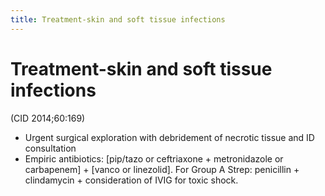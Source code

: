 ```yaml
---
title: Treatment-skin and soft tissue infections
---
```

# Treatment-skin and soft tissue infections

 (CID 2014;60:169)
* Urgent surgical exploration with debridement of necrotic tissue and ID consultation
* Empiric antibiotics: [pip/tazo or ceftriaxone + metronidazole or carbapenem] + [vanco or linezolid]. For Group A Strep: penicillin + clindamycin + consideration of IVIG for toxic shock.

